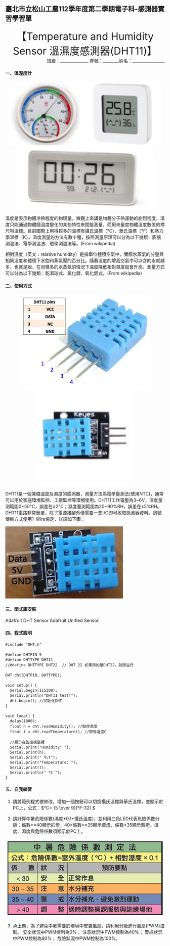 ## 臺北市立松山工農112學年度第二學期電子科-感測器實習學習單 

<center><font size=6>【Temperature and Humidity Sensor 溫濕度感測器(DHT11)】</font></center>

<div style="text-align: right">班級：______________ 座號：________姓名：________________</div>

#### 一、溫溼度計

<center>
<img src="assets/clip_image002.png" alt="image" width="auto" height="200"><img src="assets/clip_image004.png" alt="image" width="auto" height="200"><img src="assets/clip_image006.png" alt="image" width="auto" height="200">
</center>


溫度是表示物體冷熱程度的物理量，微觀上來講是物體分子熱運動的劇烈程度。溫度只能通過物體隨溫度變化的某些特性來間接測量，而用來量度物體溫度數值的標尺叫溫標。目前國際上用得較多的溫標有攝氏溫標（°C）、華氏溫標（°F）和熱力學溫標（K）。溫度測量的方法有數十種，按照測量原理可以分為以下幾類：膨脹測溫法、電學測溫法、磁學測溫法等。(From wikipedia)

相對濕度（英文：relative humidity）是指單位體積空氣中，實際水蒸氣的分壓與相同溫度和體積下水飽和蒸氣壓的百分比。隨著溫度的增高空氣中可以含的水就越多，也就是說，在同樣多的水蒸氣的情況下溫度降低相對濕度就會升高。測量方式可以分為以下幾類：乾濕球式、氯化鋰、氧化鋁式。(From wikipedia)



#### 二、使用方式

<center>
<img src="assets/clip_image007.png" alt="image" width="auto" height="300">   <img src="assets/clip_image009.png" alt="image" width="auto" height="300">
</center>

DHT11是一個兼備溫度及濕度的感測器，測量方法為電學量測法(使用NTC)，通常可以用於家庭環境監控、工廠監控等環境使用。DHT11工作電壓為3~6V，溫度量測範圍0~50°C，誤差在±2°C；濕度量測範圍為20~90%RH，誤差在±5%RH。DHT11電路非常簡單，除了電源接腳外僅需要一支I/O即可收取感測器資料。訊號傳輸方式使用1-Wire協定，詳細如下圖：

![img](assets/clip_image010.png)

#### 三、函式庫安裝

Adafruit DHT Sensor
Adafruit Unified Sensor


#### 四、程式說明

``` c{.line-numbers}
#include "DHT.h"

#define DHTPIN 9
#define DHTTYPE DHT11
//#define DHTTYPE DHT22  // DHT 22 如果用的是DHT22，就用這行

DHT dht(DHTPIN, DHTTYPE);

void setup() {
  Serial.begin(115200);
  Serial.println("DHT11 test!");
  dht.begin(); //初始化DHT
}

void loop() {
  delay(1000);
  float h = dht.readHumidity(); //取得濕度
  float t = dht.readTemperature(); //取得溫度C

  //顯示在監控視窗裡
  Serial.print("Humidity: ");
  Serial.print(h);
  Serial.print(" %\t");
  Serial.print("Temperature: ");
  Serial.print(t);
  Serial.println(" *C ");
}
```

#### 五、自我練習

1. 請將範例程式做修改，增加一個按鈕可以切換攝氏溫標與華氏溫標，並顯示於PC上，公式：$°C= {5 \over 9}(°F-32) $ 

2. 請計算中暑危險係數(濕度*0.1+攝氏溫度)，並利用三色LED代表危險係數分級：係數>=40顯示紅燈，40>係數>=35顯示黃燈，係數<35顯示藍燈。溫度、濕度與危險係數須顯示於PC上。

<center>
<img src="assets/clip_image014.png" alt="image" width="auto" height="auto"> 
</center>


3. 承上題，為了避免中暑需要於環境中安裝風扇，請利用分級進行風扇(PWM)控制。
    安全狀況中PWM控制為0%；
    注意狀況中PWM控制為40%；
    警戒狀況中PWM控制為80%；
    危險狀況中PWM控制為100%。

